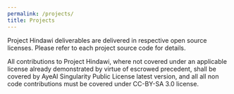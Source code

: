 ```yaml
---
permalink: /projects/
title: Projects 
---
```





Project Hindawi deliverables are delivered in respective open source licenses. Please refer to each project source code for details.

All contributions to Project Hindawi, where not covered under an applicable license already demonstrated by virtue of escrowed precedent, shall be covered by AyeAI Singularity Public License latest version, and all all non code contributions must be covered under CC-BY-SA 3.0 license.
